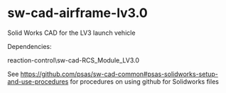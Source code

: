 sw-cad-airframe-lv3.0
=====================

Solid Works CAD for the LV3 launch vehicle

Dependencies:

reaction-control\sw-cad-RCS_Module_LV3.0

See https://github.com/psas/sw-cad-common#psas-solidworks-setup-and-use-procedures for procedures on using github for Solidworks files